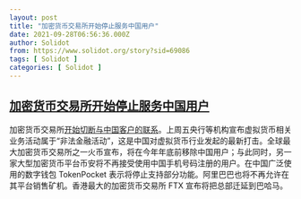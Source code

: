 ```yaml
---
layout: post
title: "加密货币交易所开始停止服务中国用户"
date: 2021-09-28T06:56:36.000Z
author: Solidot
from: https://www.solidot.org/story?sid=69086
tags: [ Solidot ]
categories: [ Solidot ]
---
```

<!--1632812196000-->
[加密货币交易所开始停止服务中国用户](https://www.solidot.org/story?sid=69086)
------

<div>
加密货币交易所<a href="https://www.ft.com/content/9c42c660-7e80-47c2-8b3b-3398c6a22eaf" target="_blank">开始切断与中国客户的联系</a>。上周五央行等机构宣布虚拟货币相关业务活动属于“非法金融活动”，这是中国对虚拟货币行业发起的最新打击。全球最大加密货币交易所之一火币宣布，将在今年年底前移除中国用户；与此同时，另一家大型加密货币平台币安将不再接受使用中国手机号码注册的用户。在中国广泛使用的数字钱包 TokenPocket 表示将停止支持部分功能。阿里巴巴也将不再允许在其平台销售矿机。香港最大的加密货币交易所  FTX 宣布将把总部迁延到巴哈马。
</div>
